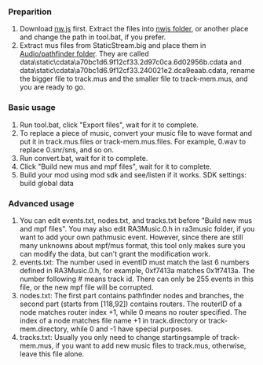 ### Preparition
1. Download [nw.js](https://nwjs.io/) first. Extract the files into [nwjs folder](https://github.com/utunnels/ra3pathmusic/tree/main/modfiles/Audio/pathfinder/nwjs), or another place and change the path in tool.bat, if you prefer.
2. Extract mus files from StaticStream.big and place them in [Audio/pathfinder folder](https://github.com/utunnels/ra3pathmusic/tree/main/modfiles/Audio/pathfinder). They are called data\static\cdata\a70bc1d6.9f12cf33.2d97c0ca.6d02956b.cdata and data\static\cdata\a70bc1d6.9f12cf33.240021e2.dca9eaab.cdata, rename the bigger file to track.mus and the smaller file to track-mem.mus, and you are ready to go.

### Basic usage
1. Run tool.bat, click "Export files", wait for it to complete.
2. To replace a piece of music, convert your music file to wave format and put it in track.mus.files or track-mem.mus.files. For example, 0.wav to replace 0.snr/sns, and so on.
3. Run convert.bat, wait for it to complete.
4. Click "Build new mus and mpf files", wait for it to complete.
5. Build your mod using mod sdk and see/listen if it works. SDK settings: build global data

### Advanced usage
1. You can edit events.txt, nodes.txt, and tracks.txt before "Build new mus and mpf files". You may also edit RA3Music.0.h in ra3music folder, if you want to add your own pathmusic event. However, since there are still many unknowns about mpf/mus format, this tool only makes sure you can modify the data, but can't grant the modification work.
2. events.txt: The number used in eventID must match the last 6 numbers defined in RA3Music.0.h, for example, 0xf7413a matches 0x1f7413a. The number following # means track id. There can only be 255 events in this file, or the new mpf file will be corrupted.
3. nodes.txt: The first part contains pathfinder nodes and branches, the second part (starts from [118,92]) contains routers. The routerID of a node matches router index +1, while 0 means no router specified. The index of a node matches file name +1 in track.directory or track-mem.directory, while 0 and -1 have special purposes.
4. tracks.txt: Usually you only need to change startingsample of track-mem.mus, if you want to add new music files to track.mus, otherwise, leave this file alone.
